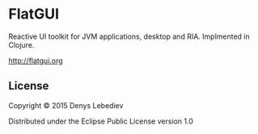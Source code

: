 # FlatGUI

Reactive UI toolkit for JVM applications, desktop and RIA. Implmented in Clojure.

http://flatgui.org

## License

Copyright © 2015 Denys Lebediev

Distributed under the Eclipse Public License version 1.0